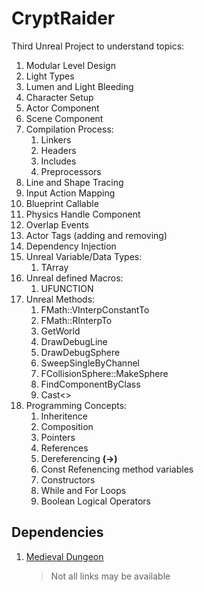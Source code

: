 # CryptRaider

Third Unreal Project to understand topics:
1. Modular Level Design
2. Light Types
3. Lumen and Light Bleeding
4. Character Setup
5. Actor Component
6. Scene Component
7. Compilation Process:
      1. Linkers
      2. Headers
      3. Includes
      4. Preprocessors
8. Line and Shape Tracing
9. Input Action Mapping
10. Blueprint Callable
11. Physics Handle Component
12. Overlap Events
13. Actor Tags (adding and removing)
14. Dependency Injection
15.  Unreal Variable/Data Types:
      1. TArray
16. Unreal defined Macros:
      1.  UFUNCTION
17. Unreal Methods:
      1. FMath::VInterpConstantTo
      2. FMath::RInterpTo
      3. GetWorld
      4. DrawDebugLine
      5. DrawDebugSphere
      6. SweepSingleByChannel
      7. FCollisionSphere::MakeSphere
      8. FindComponentByClass
      9. Cast<>
18. Programming Concepts:
      1. Inheritence
      2. Composition
      3. Pointers
      4. References
      5. Dereferencing **(->)**
      6. Const Refenencing method variables
      7. Constructors
      8. While and For Loops
      9. Boolean Logical Operators

## Dependencies
1. [Medieval Dungeon](https://www.unrealengine.com/marketplace/en-US/product/a5b6a73fea5340bda9b8ac33d877c9e2)

      > Not all links may be available
